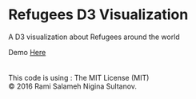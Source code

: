 # <h1>Refugees D3 Visualization</h1>
A D3 visualization about Refugees around the world 


Demo <a href="http://htmlpreview.github.io/?https://github.com/ramerizz/RefugeesD3/blob/master/D3Project/WebContent/demos/trade.html">Here</a>
<br><br><br>
This code is using : The MIT License (MIT)<br>
© 2016 Rami Salameh Nigina Sultanov.
